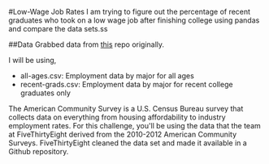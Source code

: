 #Low-Wage Job Rates
I am trying to figure out the percentage of recent graduates who took on a low wage job after finishing college using pandas and compare the data sets.ss

##Data
Grabbed data from [this](https://github.com/fivethirtyeight/data/tree/master/college-majors) repo originally.</p>
I will be using,
- all-ages.csv: Employment data by major for all ages
- recent-grads.csv: Employment data by major for recent college graduates only

The American Community Survey is a U.S. Census Bureau survey that collects data on everything from housing affordability to industry employment rates. For this challenge, you'll be using the data that the team at FiveThirtyEight derived from the 2010-2012 American Community Surveys. FiveThirtyEight cleaned the data set and made it available in a Github repository.
